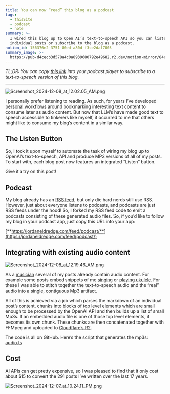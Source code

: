 ```yaml
---
title: You can now “read” this blog as a podcast
tags:
  - thisSite
  - podcast
  - note
summary: >-
  I wired this blog up to Open AI’s text-to-speech API so you can listen to
  individual posts or subscribe to the blog as a podcast.
notion_id: 156376e2-3751-80ed-a80d-f3ce2daf7003
summary_image: >-
  https://pub-d4cecb3d578a4c0a8939680792e49682.r2.dev/notion-mirror/84ebb48c-616a-4f51-ae9a-991a4e0a7e9b/3406fb27-6d01-4df4-9781-709aec856965/Screenshot_2024-12-08_at_12.02.05_AM.png
---
```

_TL;DR: You can copy_ [_this link_](https://jordaneldredge.com/feed/podcast/) _into your podcast player to subscribe to a text-to-speech version of this blog._

---

![Screenshot\_2024-12-08\_at\_12.02.05\_AM.png](https://pub-d4cecb3d578a4c0a8939680792e49682.r2.dev/notion-mirror/84ebb48c-616a-4f51-ae9a-991a4e0a7e9b/3406fb27-6d01-4df4-9781-709aec856965/Screenshot_2024-12-08_at_12.02.05_AM.png)

I personally prefer listening to reading. As such, for years I’ve developed [personal workflows](https://jordaneldredge.com/blog/listen-faster/) around bookmarking interesting text content to consume later as audio content. But now that LLM’s have made good text to speech accessible to tinkerers like myself, it occurred to me that others might like to consume my blog’s content in a similar way.

## The Listen Button

So, I took it upon myself to automate the task of wiring my blog up to OpenAI’s text-to-speech, API and produce MP3 versions of all of my posts. To start with, each blog post now features an integrated “Listen“ button.

Give it a try on this post!

## Podcast

My blog already has an [RSS feed](https://jordaneldredge.com/feed/rss.xml), but only die hard nerds still use RSS. However, just about everyone listens to podcasts, and podcasts are just RSS feeds under the hood! So, I forked my RSS feed code to emit a podcasts consisting of these generated audio files. So, if you’d like to follow my blog in your podcast app, just copy this URL into your app:

[**https://jordaneldredge.com/feed/podcast/**](https://jordaneldredge.com/feed/podcast/)

## Integrating with existing audio content

![Screenshot\_2024-12-08\_at\_12.19.46\_AM.png](https://pub-d4cecb3d578a4c0a8939680792e49682.r2.dev/notion-mirror/84ebb48c-616a-4f51-ae9a-991a4e0a7e9b/a2ba7b27-e0df-440e-b179-1a8a157f3358/Screenshot_2024-12-08_at_12.19.46_AM.png)

As a [musician](https://jordaneldredge.com/notes/opera-to-tech/) several of my posts already contain audio content. For example some posts embed snippets of me [singing](https://jordaneldredge.com/blog/original-song-our-love-will-last-as-long/) or [playing ukulele](https://jordaneldredge.com/blog/charlie-chaplins-smile-ukulele-solo/). For these I was able to stitch together the text-to-speech audio and the “real” audio into a single, contiguous Mp3 artifact.

All of this is achieved via a job which parses the markdown of an individual post’s content, chunks into blocks of top level elements which are small enough to be processed by the OpenAI API and then builds up a list of small Mp3s. If an embedded audio file is one of those top level elements, it becomes its own chunk. These chunks are then concatenated together with FFMpeg and uploaded to [Cloudflare’s R2](https://www.cloudflare.com/developer-platform/products/r2/).

The code is all on GitHub. Here’s the script that generates the mp3s: [audio.ts](https://github.com/captbaritone/jordaneldredge.com/blob/142589ab1e443346e0e24f87253bd3c661793b51/scripts/audio.ts)

## Cost

AI APIs can get pretty expensive, so I was pleased to find that it only cost about $15 to convert the 291 posts I’ve written over the last 17 years.

![Screenshot\_2024-12-07\_at\_10.24.11\_PM.png](https://pub-d4cecb3d578a4c0a8939680792e49682.r2.dev/notion-mirror/84ebb48c-616a-4f51-ae9a-991a4e0a7e9b/cfc30752-459e-4d2e-a89b-0974b38a591b/Screenshot_2024-12-07_at_10.24.11_PM.png)
